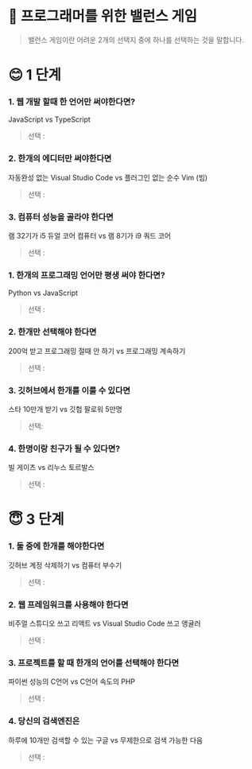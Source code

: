 # 🔮 프로그래머를 위한 밸런스 게임 
> 밸런스 게임이란 어려운 2개의 선택지 중에 하나를 선택하는 것을 말합니다.

# 😊 1 단계

### 1. 웹 개발 할때 한 언어만 써야한다면?
JavaScript vs TypeScript
> 선택 :

### 2. 한개의 에디터만 써야한다면
자동완성 없는 Visual Studio Code vs 플러그인 없는 순수 Vim (빔)
> 선택 :

### 3. 컴퓨터 성능을 골라야 한다면
램 32기가 i5 듀얼 코어 컴퓨터  vs 램 8기가 i9 쿼드 코어
> 선택 :

### 1. 한개의 프로그래밍 언어만 평생 써야 한다면?
Python vs JavaScript
> 선택 :

### 2. 한개만 선택해야 한다면
200억 받고 프로그래밍 절때 안 하기 vs 프로그래밍 계속하기
> 선택 :

### 3. 깃허브에서 한개를 이룰 수 있다면
스타 10만개 받기 vs 깃헙 팔로워 5만명
> 선택: 

### 4. 한명이랑 친구가 될 수 있다면?
빌 게이츠 vs 리누스 토르발스
> 선택 :

# 😇 3 단계

### 1. 둘 중에 한개를 해야한다면
깃허브 계정 삭제하기 vs 컴퓨터 부수기
> 선택 : 

### 2. 웹 프레임워크를 사용해야 한다면
비주얼 스튜디오 쓰고 리액트 vs Visual Studio Code 쓰고 앵귤러
> 선택 :

### 3. 프로젝트를 할 때 한개의 언어를 선택해야 한다면
파이썬 성능의 C언어 vs C언어 속도의 PHP
> 선택 : 

### 4. 당신의 검색엔진은
하루에 10개만 검색할 수 있는 구글 vs 무제한으로 검색 가능한 다음
> 선택 : 

